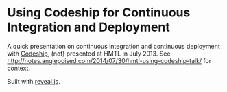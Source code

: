 # Using Codeship for Continuous Integration and Deployment

A quick presentation on continuous integration and continuous deployment with [Codeship](codeship.io/), (not) presented at HMTL in July 2013. See <http://notes.anglepoised.com/2014/07/30/hmtl-using-codeship-talk/> for context.

Built with [reveal.js](http://lab.hakim.se/reveal-js/).
